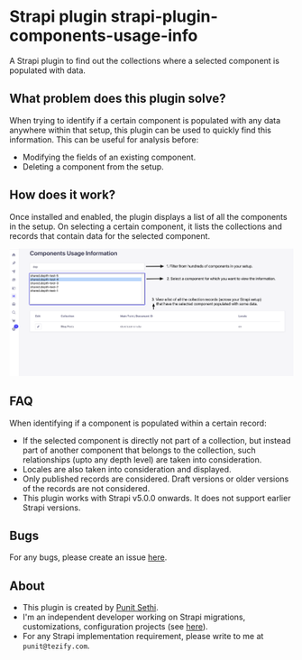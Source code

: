 # Strapi plugin strapi-plugin-components-usage-info

A Strapi plugin to find out the collections where a selected component is populated with data.

## What problem does this plugin solve?

When trying to identify if a certain component is populated with any data anywhere within that setup, this plugin can be used to quickly find this information. This can be useful for analysis before:

- Modifying the fields of an existing component.
- Deleting a component from the setup.

## How does it work?

Once installed and enabled, the plugin displays a list of all the components in the setup. On selecting a certain component, it lists the collections and records that contain data for the selected component.

![image](https://github.com/geeky-biz/strapi-plugin-components-usage-info/blob/main/images/strapi-plugin-components-usage-info-screenshot.png)

## FAQ

When identifying if a component is populated within a certain record:
- If the selected component is directly not part of a collection, but instead part of another component that belongs to the collection, such relationships (upto any depth level) are taken into consideration.
- Locales are also taken into consideration and displayed.
- Only published records are considered. Draft versions or older versions of the records are not considered.
- This plugin works with Strapi v5.0.0 onwards. It does not support earlier Strapi versions.

## Bugs
For any bugs, please create an issue [here](https://github.com/geeky-biz/strapi-plugin-components-usage-info/issues).

## About
- This plugin is created by [Punit Sethi](https://punits.dev).
- I'm an independent developer working on Strapi migrations, customizations, configuration projects (see [here](https://punits.dev/strapi-customizations/)).
- For any Strapi implementation requirement, please write to me at `punit@tezify.com`.
